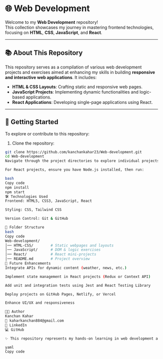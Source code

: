 # 🌐 Web Development

Welcome to my **Web Development** repository!  
This collection showcases my journey in mastering frontend technologies, focusing on **HTML**, **CSS**, **JavaScript**, and **React**.

---

## 📚 About This Repository

This repository serves as a compilation of various web development projects and exercises aimed at enhancing my skills in building **responsive and interactive web applications**. It includes:

- **HTML & CSS Layouts**: Crafting static and responsive web pages.  
- **JavaScript Projects**: Implementing dynamic functionalities and logic-based applications.  
- **React Applications**: Developing single-page applications using React.

---

## 🚀 Getting Started

To explore or contribute to this repository:

1. Clone the repository:

```bash
git clone https://github.com/kanchankahar23/Web-development.git
cd Web-development
Navigate through the project directories to explore individual projects.

For React projects, ensure you have Node.js installed, then run:

bash
Copy code
npm install
npm start
🛠️ Technologies Used
Frontend: HTML5, CSS3, JavaScript, React

Styling: CSS, Tailwind CSS

Version Control: Git & GitHub

📂 Folder Structure
bash
Copy code
Web-development/
│── HTML-CSS/        # Static webpages and layouts
│── JavaScript/      # DOM & logic exercises
│── React/           # React mini-projects
│── README.md        # Project overview
🔄 Future Enhancements
Integrate APIs for dynamic content (weather, news, etc.)

Implement state management in React projects (Redux or Context API)

Add unit and integration tests using Jest and React Testing Library

Deploy projects on GitHub Pages, Netlify, or Vercel

Enhance UI/UX and responsiveness

👩‍💻 Author
Kanchan Kahar
📧 kaharkanchan884@gmail.com
🔗 LinkedIn
💻 GitHub

✨ This repository represents my hands-on learning in web development and serves as a portfolio for placements and skill demonstration.

yaml
Copy code
